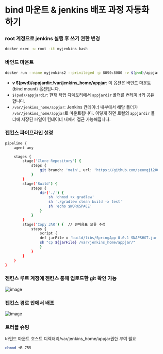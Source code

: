 # bind 마운트 & jenkins 배포 과정 자동화 하기 
### root 계정으로 jenkins 실행 후 쓰기 권한 변경
```bash
docker exec -u root -it myjenkins bash
```
### 바인드 마운트
```bash
docker run --name myjenkins2 --privileged -p 8090:8080 -v $(pwd)/appjardir:/var/jenkins_home/appjar jenkins/jenkins:lts-jdk17
```
- **v $(pwd)/appjardir:/var/jenkins_home/appjar**: 이 옵션은 바인드 마운트(bind mount) 옵션입니다.
- `$(pwd)/appjardir`: 현재 작업 디렉토리에서 `appjardir` 폴더를 컨테이너와 공유합니다.
- `/var/jenkins_home/appjar`: Jenkins 컨테이너 내부에서 해당 폴더가 `/var/jenkins_home/appjar`로 마운트됩니다. 이렇게 하면 로컬의 `appjardir` 폴더에 저장된 파일이 컨테이너 내에서 접근 가능해집니다.

### 젠킨스 파이프라인 설정
```bash
pipeline {
    agent any

    stages {
        stage('Clone Repository') {
            steps {
                git branch: 'main', url: 'https://github.com/seungji2001/jenkins-fisa-lab.git'
            }
        }
        stage('Build') {
            steps {
                dir('./') {                   
                    sh 'chmod +x gradlew'                    
                    sh './gradlew clean build -x test'
                    sh 'echo $WORKSPACE'
                }
            }
        }
        stage('Copy JAR') {  // 큰따옴표 오류 수정
            steps {
                script {
                def jarFile = 'build/libs/SpringApp-0.0.1-SNAPSHOT.jar'                   
                sh "cp ${jarFile} /var/jenkins_home/appjar/"
                }
            }
        }
    }
}
```

### 젠킨스 루트 계정에 젠킨스 통해 업로드한 git 확인 가능
![image](https://github.com/user-attachments/assets/cd29b7b6-f672-47d6-a123-32d152c5e28e)

### 젠킨스 경로 안에서 배포
![image](https://github.com/user-attachments/assets/780cecff-5a56-4abf-a80e-485bfcdaedda)

### 트러블 슈팅
바인드 마운트 호스트 디렉터리/var/jenkins_home/appjar권한 부여 필요
```bash
chmod +R 755
```
